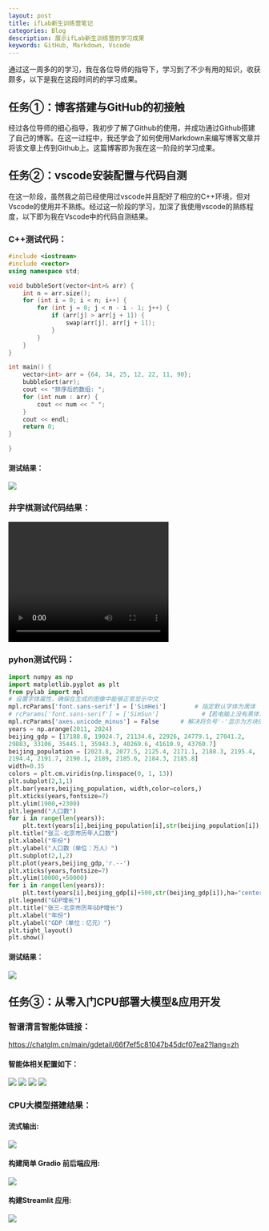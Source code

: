 ```yaml
---
layout: post
title: ifLab新生训练营笔记
categories: Blog
description: 展示ifLab新生训练营的学习成果
keywords: GitHub, Markdown, Vscode
---
```

通过这一周多的的学习，我在各位导师的指导下，学习到了不少有用的知识，收获颇多，以下是我在这段时间的的学习成果。


## 任务①：博客搭建与GitHub的初接触
经过各位导师的细心指导，我初步了解了Github的使用，并成功通过Github搭建了自己的博客。在这一过程中，我还学会了如何使用Markdown来编写博客文章并将该文章上传到Github上。这篇博客即为我在这一阶段的学习成果。
## 任务②：vscode安装配置与代码自测
在这一阶段，虽然我之前已经使用过vscode并且配好了相应的C++环境，但对Vscode的使用并不熟练。经过这一阶段的学习，加深了我使用vscode的熟练程度，以下即为我在Vscode中的代码自测结果。

### C++测试代码：
```c++
#include <iostream>
#include <vector>
using namespace std;

void bubbleSort(vector<int>& arr) {
    int n = arr.size();
    for (int i = 0; i < n; i++) {
        for (int j = 0; j < n - i - 1; j++) {
            if (arr[j] > arr[j + 1]) {
                swap(arr[j], arr[j + 1]);
            }
        }
    }
}

int main() {
    vector<int> arr = {64, 34, 25, 12, 22, 11, 90};
    bubbleSort(arr);
    cout << "排序后的数组: ";
    for (int num : arr) {
        cout << num << " ";
    }
    cout << endl;
    return 0;
}

}
```
#### 测试结果：
![](/images/blog/1.0.png)

### 井字棋测试代码结果：

<video width="320" height="240" controls>
    <source src="井字棋.mp4" type="video/mp4">
</video>

### pyhon测试代码：
```Python
import numpy as np
import matplotlib.pyplot as plt
from pylab import mpl 
# 设置字体属性，确保在生成的图像中能够正常显示中文
mpl.rcParams['font.sans-serif'] = ['SimHei']        # 指定默认字体为黑体
# rcParams['font.sans-serif'] = ['SimSun']            #【若电脑上没有黑体，可指定默认字体为宋体】
mpl.rcParams['axes.unicode_minus'] = False      # 解决将负号'-'显示为方块的问题
years = np.arange(2011, 2024)
beijing_gdp = [17188.8, 19024.7, 21134.6, 22926, 24779.1, 27041.2, 
29883, 33106, 35445.1, 35943.3, 40269.6, 41610.9, 43760.7] 
beijing_population = [2023.8, 2077.5, 2125.4, 2171.1, 2188.3, 2195.4, 
2194.4, 2191.7, 2190.1, 2189, 2185.6, 2184.3, 2185.8] 
width=0.35
colors = plt.cm.viridis(np.linspace(0, 1, 13))
plt.subplot(2,1,1)
plt.bar(years,beijing_population, width,color=colors,)
plt.xticks(years,fontsize=7)
plt.ylim(1900,+2300)
plt.legend("人口数")
for i in range(len(years)):
    plt.text(years[i],beijing_population[i],str(beijing_population[i]),ha="center",fontsize=7)
plt.title("张三-北京市历年人口数")
plt.xlabel("年份")
plt.ylabel("人口数（单位：万人）")
plt.subplot(2,1,2)
plt.plot(years,beijing_gdp,'r.--')
plt.xticks(years,fontsize=7)
plt.ylim(10000,+50000)
for i in range(len(years)):
    plt.text(years[i],beijing_gdp[i]+500,str(beijing_gdp[i]),ha="center",fontsize=7)
plt.legend("GDP增长")
plt.title("张三-北京市历年GDP增长")
plt.xlabel("年份")
plt.ylabel("GDP（单位：亿元）")
plt.tight_layout()
plt.show()
```
#### 测试结果：

![](/images/blog/1.1.png)
## 任务③：从零入门CPU部署大模型&应用开发
### 智谱清言智能体链接：
https://chatglm.cn/main/gdetail/66f7ef5c81047b45dcf07ea2?lang=zh

#### 智能体相关配置如下：
![](/images/blog/2.1.png)
![](/images/blog/2.2.png)
![](/images/blog/2.3.png)
![](/images/blog/2.4.png)
### CPU大模型搭建结果：
#### 流式输出:
![](/images/blog/2.5.png)
#### 构建简单 Gradio 前后端应用:
![](/images/blog/2.6.png)
#### 构建Streamlit 应用:
![](/images/blog/2.7.png)
